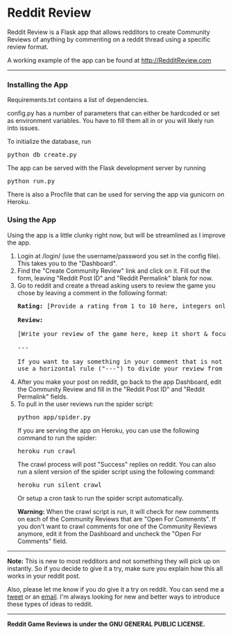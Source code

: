 <h1>Reddit Review</h1>

Reddit Review is a Flask app that allows redditors to create Community Reviews of anything by commenting on a reddit thread using a specific review format.

A working example of the app can be found at http://RedditReview.com

<hr />

<h3>Installing the App</h3>

Requirements.txt contains a list of dependencies.

config.py has a number of parameters that can either be hardcoded or set as environment variables. You have to fill them all in or you will likely run into issues.

To initialize the database, run

<pre>python db_create.py</pre>

The app can be served with the Flask development server by running

<pre>python run.py</pre>

There is also a Procfile that can be used for serving the app via gunicorn on Heroku.

<h3>Using the App</h3>

Using the app is a little clunky right now, but will be streamlined as I improve the app.

<ol>
<li>Login at /login/ (use the username/password you set in the config file). This takes you to the "Dashboard".</li>

<li>Find the "Create Community Review" link and click on it. Fill out the form, leaving "Reddit Post ID" and "Reddit Permalink" blank for now.</li>

<li>Go to reddit and create a thread asking users to review the game you chose by leaving a comment in the following format:

<pre>
<strong>Rating:</strong> [Provide a rating from 1 to 10 here, integers only, required]

<strong>Review:</strong>

[Write your review of the game here, keep it short &amp; focus on your experience, optional]

---

If you want to say something in your comment that is not part of your review,
use a horizontal rule ("---") to divide your review from your non-review comments.
</pre>
</li>

<li>After you make your post on reddit, go back to the app Dashboard, edit the Community Review and fill in the "Reddit Post ID" and "Reddit Permalink" fields.</li>

<li>To pull in the user reviews run the spider script:

<pre>
python app/spider.py
</pre>

If you are serving the app on Heroku, you can use the following command to run the spider:

<pre>
heroku run crawl
</pre>

The crawl process will post "Success" replies on reddit. You can also run a silent version of the spider script using the following command:

<pre>
heroku run silent_crawl
</pre>

<p>Or setup a cron task to run the spider script automatically.</p>

<p><strong>Warning:</strong> When the crawl script is run, it will check for new comments on each of the Community Reviews that are "Open For Comments". If you don't want to crawl comments for one of the Community Reviews anymore, edit it from the Dashboard and uncheck the "Open For Comments" field.</p>
</li>
</ol>
<hr />

<strong>Note:</strong> This is new to most redditors and not something they will pick up on instantly. So if you decide to give it a try, make sure you explain how this all works in your reddit post.

Also, please let me know if you do give it a try on reddit. You can send me a <a href="http://twitter.com/daviddigiovanni" target="_blank">tweet</a> or an <a href="http://groupsrc.com/contact" target="_blank">email</a>. I'm always looking for new and better ways to introduce these types of ideas to reddit.

<hr />

<strong>Reddit Game Reviews is under the GNU GENERAL PUBLIC LICENSE.</strong>

